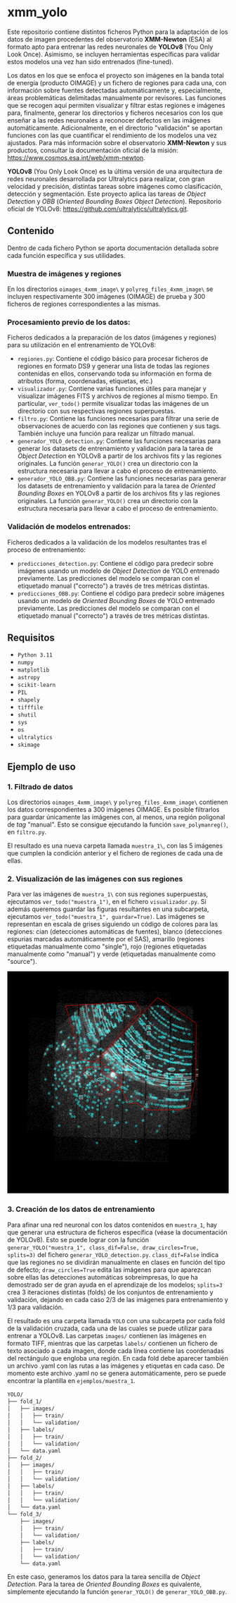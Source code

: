 # xmm_yolo

Este repositorio contiene distintos ficheros Python para la adaptación de los datos de imagen procedentes del observatorio **XMM-Newton** (ESA) al formato apto para entrenar las redes neuronales de **YOLOv8** (You Only Look Once). Asimismo, se incluyen herramientas específicas para validar estos modelos una vez han sido entrenados (fine-tuned). 

Los datos en los que se enfoca el proyecto son imágenes en la banda total de energía (producto OIMAGE) y un fichero de regiones para cada una, con información sobre fuentes detectadas automáticamente y, especialmente, áreas problemáticas delimitadas manualmente por revisores. Las funciones que se recogen aquí permiten visualizar y filtrar estas regiones e imágenes para, finalmente, generar los directorios y ficheros necesarios con los que enseñar a las redes neuronales a reconocer defectos en las imágenes automáticamente. Adicionalmente, en el directorio "validación" se aportan funciones con las que cuantificar el rendimiento de los modelos una vez ajustados. Para más información sobre el observatorio **XMM-Newton** y sus productos, consultar la documentación oficial de la misión: https://www.cosmos.esa.int/web/xmm-newton.

**YOLOv8** (You Only Look Once) es la última versión de una arquitectura de redes neuronales desarrollada por Ultralytics para realizar, con gran velocidad y precisión, distintas tareas sobre imágenes como clasificación, detección y segmentación. Este proyecto aplica las tareas de *Object Detection* y *OBB* (*Oriented Bounding Boxes Object Detection*).
Repositorio oficial de YOLOv8: https://github.com/ultralytics/ultralytics.git.

## Contenido
Dentro de cada fichero Python se aporta documentación detallada sobre cada función específica y sus utilidades.

### Muestra de imágenes y regiones
En los directorios `oimages_4xmm_image\` y `polyreg_files_4xmm_image\` se incluyen respectivamente 300 imágenes (OIMAGE) de prueba y 300 ficheros de regiones correspondientes a las mismas.

### Procesamiento previo de los datos:
Ficheros dedicados a la preparación de los datos (imágenes y regiones) para su utilización en el entrenamiento de YOLOv8:

- `regiones.py`: Contiene el código básico para procesar ficheros de regiones en formato DS9 y generar una lista de todas las regiones contenidas en ellos, conservando toda su información en forma de atributos (forma, coordenadas, etiquetas, etc.)
- `visualizador.py`: Contiene varias funciones útiles para manejar y visualizar imágenes FITS y archivos de regiones al mismo tiempo. En particular, `ver_todo()` permite visualizar todas las imágenes de un directorio con sus respectivas regiones superpuestas.
- `filtro.py`: Contiene las funciones necesarias para filtrar una serie de observaciones de acuerdo con las regiones que contienen y sus tags. También incluye una función para realizar un filtrado manual.
- `generador_YOLO_detection.py`: Contiene las funciones necesarias para generar los datasets de entrenamiento y validación para la tarea de *Object Detection* en YOLOv8 a partir de los archivos fits y las regiones originales. La función `generar_YOLO()` crea un directorio con la estructura necesaria para llevar a cabo el proceso de entrenamiento.
- `generador_YOLO_OBB.py`: Contiene las funciones necesarias para generar los datasets de entrenamiento y validación para la tarea de *Oriented Bounding Boxes* en YOLOv8 a partir de los archivos fits y las regiones originales. La función `generar_YOLO()` crea un directorio con la estructura necesaria para llevar a cabo el proceso de entrenamiento.

### Validación de modelos entrenados:
Ficheros dedicados a la validación de los modelos resultantes tras el proceso de entrenamiento:

- `predicciones_detection.py`: Contiene el código para predecir sobre imágenes usando un modelo de *Object Detection* de YOLO entrenado previamente. Las predicciones del modelo se comparan con el etiquetado manual ("correcto") a través de tres métricas distintas.
- `predicciones_OBB.py`: Contiene el código para predecir sobre imágenes usando un modelo de *Oriented Bounding Boxes* de YOLO entrenado previamente. Las predicciones del modelo se comparan con el etiquetado manual ("correcto") a través de tres métricas distintas.


## Requisitos
- `Python 3.11`
- `numpy`
- `matplotlib`
- `astropy`
- `scikit-learn`
- `PIL`
- `shapely`
- `tifffile`
- `shutil`
- `sys`
- `os`
- `ultralytics`
- `skimage`

## Ejemplo de uso
### 1. Filtrado de datos
Los directorios `oimages_4xmm_image\` y `polyreg_files_4xmm_image\` contienen los datos correspondientes a 300 imágenes OIMAGE. Es posible filtrarlos para guardar únicamente las imágenes con, al menos, una región poligonal de *tag* "manual". Esto se consigue ejecutando la función `save_polymanreg()`, en `filtro.py`. 

El resultado es una nueva carpeta llamada `muestra_1\`, con las 5 imágenes que cumplen la condición anterior y el fichero de regiones de cada una de ellas.

### 2. Visualización de las imágenes con sus regiones
Para ver las imágenes de `muestra_1\` con sus regiones superpuestas, ejecutamos `ver_todo("muestra_1")`, en el fichero `visualizador.py`. Si además queremos guardar las figuras resultantes en una subcarpeta, ejecutamos `ver_todo("muestra_1", guardar=True)`. Las imágenes se representan en escala de grises siguiendo un código de colores para las regiones: cian (detecciones automáticas de fuentes), blanco (detecciones espurias marcadas automáticamente por el SAS), amarillo (regiones etiquetadas manualmente como "single"), rojo (regiones etiquetadas manualmente como "manual") y verde (etiquetadas manualmente como "source").

![Resultados del modelo](ejemplos/muestra_1/visualizador/P0008820101EPX000OIMAGE8000.png)

### 3. Creación de los datos de entrenamiento
Para afinar una red neuronal con los datos contenidos en `muestra_1`, hay que generar una estructura de ficheros específica (véase la documentación de YOLOv8). Esto se puede lograr con la función `generar_YOLO("muestra_1", class_dif=False, draw_circles=True, splits=3)` del fichero `generar_YOLO_detection.py`. `class_dif=False` indica que las regiones no se dividirán manualmente en clases en función del tipo de defecto; `draw_circles=True` edita las imágenes para que aparezcan sobre ellas las detecciones automáticas sobreimpresas, lo que ha demostrado ser de gran ayuda en el aprendizaje de los modelos; `splits=3` crea 3 iteraciones distintas (folds) de los conjuntos de entrenamiento y validación, dejando en cada caso 2/3 de las imágenes para entrenamiento y 1/3 para validación. 

El resultado es una carpeta llamada `YOLO` con una subcarpeta por cada fold de la validación cruzada, cada una de las cuales se puede utilizar para entrenar a YOLOv8. Las carpetas `images/` contienen las imágenes en formato TIFF, mientras que las carpetas `labels/` contienen un fichero de texto asociado a cada imagen, donde cada línea contiene las coordenadas del rectángulo que engloba una región. En cada fold debe aparecer también un archivo .yaml con las rutas a las imágenes y etiquetas en cada caso. De momento este archivo .yaml no se genera automáticamente, pero se puede encontrar la plantilla en `ejemplos/muestra_1`.

```plaintext
YOLO/
├── fold_1/
│   ├── images/
│   │   ├── train/
│   │   └── validation/
│   ├── labels/
│   │   ├── train/
│   │   └── validation/
│   └── data.yaml
├── fold_2/
│   ├── images/
│   │   ├── train/
│   │   └── validation/
│   ├── labels/
│   │   ├── train/
│   │   └── validation/
│   └── data.yaml
└── fold_3/
    ├── images/
    │   ├── train/
    │   └── validation/
    ├── labels/
    │   ├── train/
    │   └── validation/
    └── data.yaml

```

En este caso, generamos los datos para la tarea sencilla de *Object Detection*. Para la tarea de *Oriented Bounding Boxes* es quivalente, simplemente ejecutando la función `generar_YOLO()` de `generar_YOLO_OBB.py`.
